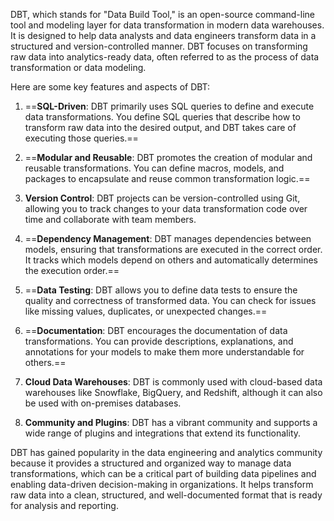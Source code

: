 DBT, which stands for "Data Build Tool," is an open-source command-line tool and modeling layer for data transformation in modern data warehouses. It is designed to help data analysts and data engineers transform data in a structured and version-controlled manner. DBT focuses on transforming raw data into analytics-ready data, often referred to as the process of data transformation or data modeling.

Here are some key features and aspects of DBT:

1. ==**SQL-Driven**: DBT primarily uses SQL queries to define and execute data transformations. You define SQL queries that describe how to transform raw data into the desired output, and DBT takes care of executing those queries.==

2. ==**Modular and Reusable**: DBT promotes the creation of modular and reusable transformations. You can define macros, models, and packages to encapsulate and reuse common transformation logic.==

3. **Version Control**: DBT projects can be version-controlled using Git, allowing you to track changes to your data transformation code over time and collaborate with team members.

4. ==**Dependency Management**: DBT manages dependencies between models, ensuring that transformations are executed in the correct order. It tracks which models depend on others and automatically determines the execution order.==

5. ==**Data Testing**: DBT allows you to define data tests to ensure the quality and correctness of transformed data. You can check for issues like missing values, duplicates, or unexpected changes.==

6. ==**Documentation**: DBT encourages the documentation of data transformations. You can provide descriptions, explanations, and annotations for your models to make them more understandable for others.==

7. **Cloud Data Warehouses**: DBT is commonly used with cloud-based data warehouses like Snowflake, BigQuery, and Redshift, although it can also be used with on-premises databases.

8. **Community and Plugins**: DBT has a vibrant community and supports a wide range of plugins and integrations that extend its functionality.

DBT has gained popularity in the data engineering and analytics community because it provides a structured and organized way to manage data transformations, which can be a critical part of building data pipelines and enabling data-driven decision-making in organizations. It helps transform raw data into a clean, structured, and well-documented format that is ready for analysis and reporting.